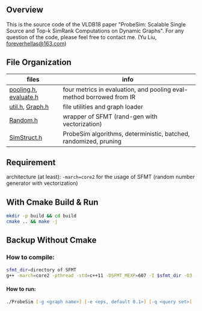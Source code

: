 ## Overview

This is the source code of the VLDB18 paper "ProbeSim: Scalable Single Source and Top-k SimRank Computations on Dynamic Graphs".
For any question of the code, please feel free to contact me. (Yu Liu, foreverhellas@163.com)

## File Organization

files | info
--- | ---
[pooling.h](pooling.h), [evaluate.h](evaluate.h) | four metrics in evaluation, and pooling eval-method borrowed from IR
[util.h](util.h), [Graph.h](Graph.h) | file utilities and graph loader
[Random.h](Random.h) | wrapper of SFMT (rand-gen with vectorization)
[SimStruct.h](SimStruct.h) | ProbeSim algorithms, deterministic, batched, randomized, pruning

## Requirement

architecture (at least):  `-march=core2` for the usage of SFMT (random number generator with vectorization)

## With Cmake Build & Run

```zsh
mkdir -p build && cd build
cmake .. && make -j
```

## Backup Without Cmake

### How to compile:

```zsh
sfmt_dir=directory of SFMT
g++ -march=core2 -pthread -std=c++11 -DSFMT_MEXP=607 -I $sfmt_dir -O3 -o ProbeSim sfmt_dir/SFMT.c main.cpp
```

#### How to run:

```zsh
./ProbeSim [-g <graph name>] [-e <eps, default 0.1>] [-q <query set>] [-d <output dir>]
```